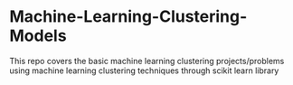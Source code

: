# Machine-Learning-Clustering-Models
This repo covers the basic machine learning clustering projects/problems using machine learning clustering techniques through scikit learn library
